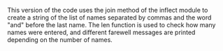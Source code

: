 This version of the code uses the join method of the inflect module to create a string of the list of names separated by commas and the word "and" before the last name. The len function is used to check how many names were entered, and different farewell messages are printed depending on the number of names.